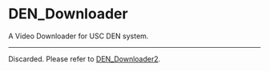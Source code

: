 # DEN_Downloader
A Video Downloader for USC DEN system.

---

Discarded. Please refer to [DEN_Downloader2](https://github.com/JiashengWu/DEN_Downloader2).